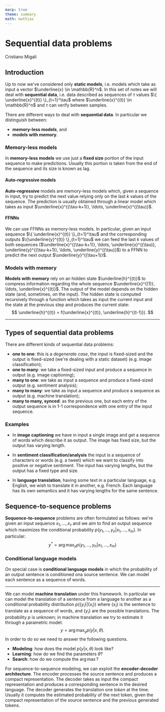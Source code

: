 ```yaml
---
marp: true
theme: summary
math: mathjax
---
```

# Sequential data problems

<div class="author">

Cristiano Migali

</div>

## Introduction

Up to now we've considered only **static models**, i.e. models which take as input a vector $\underline{x} \in \mathbb{R}^n$. In this set of notes we will deal with **sequential data**, i.e. data described as sequences of $\tau$ values $\{ \underline{x}^{(t)} \}_{t=1}^\tau$ where $\underline{x}^{(t)} \in \mathbb{R}^n$ and $\tau$ can verify between samples.

There are different ways to deal with **sequential data**.
In particular we distinguish between:
- **memory-less models**, and
- **models with memory**.

### Memory-less models

In **memory-less models** we use just a **fixed size** portion of the input sequence to make predictions. Usually this portion is taken from the end of the sequence and its size is known as lag.

#### Auto-regressive models

**Auto-regressive** models are memory-less models which, given a sequence in input, try to predict the next value relying only on the last $k$ values of the sequence. The prediction is usually obtained through a linear model which takes as input $\underline{x}^{(\tau-k+1)}, \ldots, \underline{x}^{(\tau)}$.

#### FFNNs

We can use FFNNs as memory-less models. In particular, given an input sequence $\{ \underline{x}^{(t)} \}_{t=1}^\tau$ and the corresponding outputs $\{\underline{y}^{(t)} \}_{t=1}^\tau$ we can feed the last $k$ values of both sequences ($\underline{x}^{(\tau-k+1)}, \ldots, \underline{x}^{(\tau)}, \underline{y}^{(\tau-k+1)}, \ldots, \underline{y}^{(\tau)}$) to a FFNN to predict the next output $\underline{y}^{(\tau+1)}$.

### Models with memory

**Models with memory** rely on an hidden state $\underline{h}^{(t)}$ to compress information regarding the whole sequence $\underline{x}^{(1)}, \ldots, \underline{x}^{(t)}$. The output of the model depends on the hidden state (and, sometimes, on the input). The hidden state is computed recursively through a function which takes as input the current input and the state at the previous step and produces the current state:
$$
\underline{h}^{(t)} = f(\underline{x}^{(t)}, \underline{h}^{(t-1)}).
$$

---

## Types of sequential data problems

There are different kinds of sequential data problems:
- **one to one**: this is a _degenerate case_, the input is fixed-sized and the output is fixed-sized (we're dealing with a static dataset) (e.g. image classification);
- **one to many**: we take a fixed-sized input and produce a sequence in output (e.g. image captioning);
- **many to one**: we take as input a sequence and produce a fixed-sized output (e.g. sentiment analysis);
- **many to many**: we take as input a sequence and produce a sequence as output (e.g. machine translation);
- **many to many, synced**: as the previous one, but each entry of the output sequence is in 1-1 correspondence with one entry of the input sequence.

### Examples

- In **image captioning** we have in input a single image and get a sequence of words which describe it as output. The image has fixed size, but the output has varying length.

- In **sentiment classification/analysis** the input is a sequence of characters or words (e.g. a tweet) which we want to classify into positive or negative sentiment. The input has varying lengths, but the output has a fixed type and size.

- In **language translation**, having some text in a particular language, e.g. English, we wish to translate it in another, e.g. French. Each language has its own semantics and it has varying lengths for the same sentence.

## Sequence-to-sequence problems

**Sequence-to-sequence** problems are often formulated as follows: we're given an input sequence $x_1, \ldots, x_\tau$ and we aim to find an output sequence which maximizes the conditional probability $p(y_1, \ldots, y_n | x_1, \ldots, x_m)$.
In particular:
$$
y^* = \arg \max_y p(y_1, \ldots, y_n | x_1, \ldots, x_m)
$$

### Conditional language models

On special case is **conditional language models** in which the probability of an output sentence is conditioned ona source sentence. We can model each sentence as a sequence of words.

---

We can model **machine translation** under this framework.
In particular we can model the translation of a sentence from a language to another as a conditional probability distribution $p(\{y_i\}|\{x_i\})$ where $\{ x_i \}$ is the sentence to translate as a sequence of words, and $\{ y_i \}$ are the possible translations. The probability $p$ is unknown; in machine translation we try to estimate it through a parametric model:
$$
y = \arg \max_y p(y|x, \theta).
$$
In order to do so we need to answer the following questions.
- **Modeling**: how does the model $p(y|x, \theta)$ look like?
- **Learning**: how do we find the parameters $\theta$?
- **Search**: how do we compute the $\arg \max$?

For sequence-to-sequence modeling, we can exploit the **encoder-decoder architecture**.
The encoder processes the source sentence and produces a compact representation. The decoder takes as input the compact representation and produces a corresponding sentence in the desired language.
The decoder generates the translation one _token_ at the time. Usually it computes the estimated probability of the next token, given the compact representation of the source sentence and the previous generated tokens.
